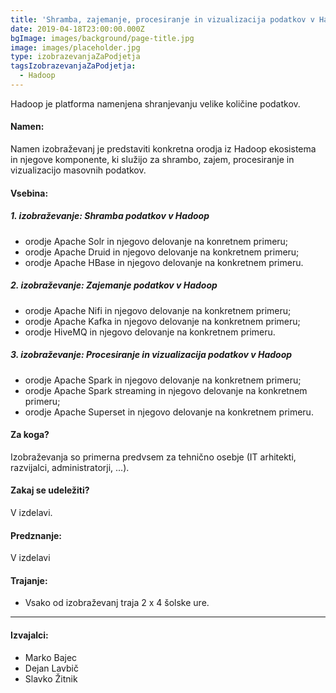 ```yaml
---
title: 'Shramba, zajemanje, procesiranje in vizualizacija podatkov v Hadoop'
date: 2019-04-18T23:00:00.000Z
bgImage: images/background/page-title.jpg
image: images/placeholder.jpg
type: izobrazevanjaZaPodjetja
tagsIzobrazevanjaZaPodjetja:
  - Hadoop
---
```

Hadoop je platforma namenjena shranjevanju velike količine podatkov. 

#### Namen:

Namen izobraževanj je predstaviti konkretna orodja iz Hadoop ekosistema in njegove komponente, ki služijo za shrambo, zajem, procesiranje in vizualizacijo masovnih podatkov. 

#### Vsebina:

##### 1. izobraževanje: Shramba podatkov v Hadoop

* orodje Apache Solr in njegovo delovanje na konretnem primeru;
* orodje Apache Druid in njegovo delovanje na konkretnem primeru;
* orodje Apache HBase in njegovo delovanje na konkretnem primeru.

##### 2. izobraževanje: Zajemanje podatkov v Hadoop

* orodje Apache Nifi in njegovo delovanje na konkretnem primeru;
* orodje Apache Kafka in njegovo delovanje na konkretnem primeru;
* orodje HiveMQ in njegovo delovanje na konkretnem primeru.

##### 3. izobraževanje: Procesiranje in vizualizacija podatkov v Hadoop

* orodje Apache Spark in njegovo delovanje na konkretnem primeru;
* orodje Apache Spark streaming in njegovo delovanje na konkretnem primeru;
* orodje Apache Superset in njegovo delovanje na konkretnem primeru.

#### Za koga?

Izobraževanja so primerna predvsem za tehnično osebje (IT arhitekti, razvijalci, administratorji, ...).

#### Zakaj se udeležiti?

V izdelavi.

#### Predznanje:

V izdelavi

#### Trajanje: 

* Vsako od izobraževanj traja 2 x 4 šolske ure.

- - -

#### Izvajalci: 

* Marko Bajec
* Dejan Lavbič
* Slavko Žitnik
